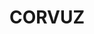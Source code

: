 ---
title: CORVUZ
publishDate: 2025-03-01 00:00:00
img: /assets/enterprises/corvuz-Photoroom.webp
img_alt: Pearls of silky soft white cotton, bubble up under vibrant lighting
description: |
  Mi experiencia más extensa en la industria, donde tuve la oportunidad de trabajar en una amplia variedad de proyectos de desarrollo web y móvil. Este rol me permitió perfeccionar mis habilidades tanto en el desarrollo front-end como en el back-end, utilizando frameworks y herramientas modernas. A lo largo de estos proyectos, entregué soluciones innovadoras y de alto impacto en diferentes plataformas, consolidando mi experiencia en la industria.
tags:
  - Design
  - Dev
  - Branding
---